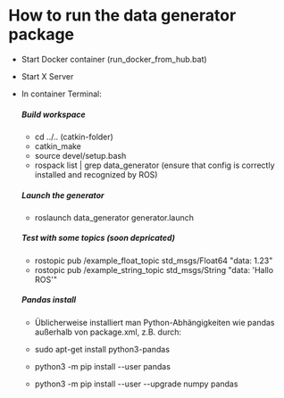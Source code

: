 # How to run the data generator package
- Start Docker container (run_docker_from_hub.bat) 
- Start X Server 
- In container Terminal:
    ##### Build workspace
    - cd ../.. (catkin-folder)
    - catkin_make
    - source devel/setup.bash
    - rospack list | grep data_generator (ensure that config is correctly installed and recognized by ROS)
    ##### Launch the generator
    - roslaunch data_generator generator.launch
    ##### Test with some topics (soon depricated)
    - rostopic pub /example_float_topic std_msgs/Float64 "data: 1.23"
    - rostopic pub /example_string_topic std_msgs/String "data: 'Hallo ROS'"


    ##### Pandas install
    - Üblicherweise installiert man Python-Abhängigkeiten wie pandas außerhalb von package.xml, z.B. durch:

    -  sudo apt-get install python3-pandas
    -  python3 -m pip install --user pandas
    -  python3 -m pip install --user --upgrade numpy pandas
